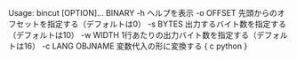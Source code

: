 Usage: bincut [OPTION]... BINARY
  -h                  ヘルプを表示
  -o OFFSET           先頭からのオフセットを指定する（デフォルトは0）
  -s BYTES            出力するバイト数を指定する（デフォルトは10）
  -w WIDTH            1行あたりの出力バイト数を指定する（デフォルトは16）
  -c LANG OBJNAME     変数代入の形に変換する
                      { c python }


